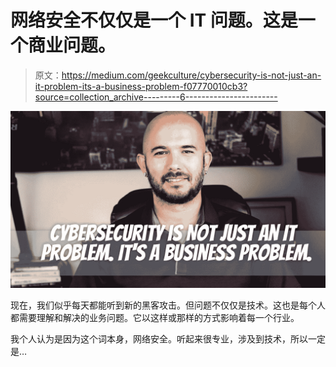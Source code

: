 # 网络安全不仅仅是一个 IT 问题。这是一个商业问题。

> 原文：<https://medium.com/geekculture/cybersecurity-is-not-just-an-it-problem-its-a-business-problem-f07770010cb3?source=collection_archive---------6----------------------->

![](img/397cd719935f55e348e2f3aa0e09f5cd.png)

现在，我们似乎每天都能听到新的黑客攻击。但问题不仅仅是技术。这也是每个人都需要理解和解决的业务问题。它以这样或那样的方式影响着每一个行业。

我个人认为是因为这个词本身，网络安全。听起来很专业，涉及到技术，所以一定是…